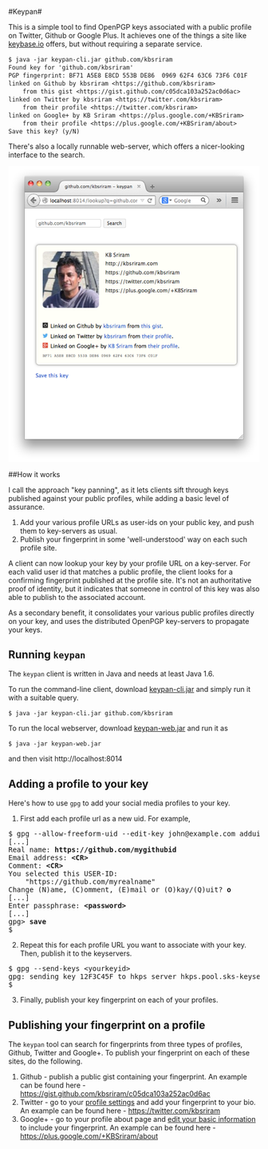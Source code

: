 #Keypan#

This is a simple tool to find OpenPGP keys associated with a public
profile on Twitter, Github or Google Plus. It achieves one of the
things a site like [keybase.io](https://keybase.io) offers, but
without requiring a separate service.

```
$ java -jar keypan-cli.jar github.com/kbsriram
Found key for 'github.com/kbsriram'
PGP fingerprint: BF71 A5E8 E8CD 553B DE86  0969 62F4 63C6 73F6 C01F
linked on Github by kbsriram <https://github.com/kbsriram>
    from this gist <https://gist.github.com/c05dca103a252ac0d6ac>
linked on Twitter by kbsriram <https://twitter.com/kbsriram>
    from their profile <https://twitter.com/kbsriram>
linked on Google+ by KB Sriram <https://plus.google.com/+KBSriram>
    from their profile <https://plus.google.com/+KBSriram/about>
Save this key? (y/N)
```

There's also a locally runnable web-server, which offers a
nicer-looking interface to the search.

![keypan search](https://github.com/kbsriram/keypan/raw/master/etc/keypan-web.png "Keypan Search")

##How it works

I call the approach "key panning", as it lets clients sift through
keys published against your public profiles, while adding a basic
level of assurance.

1. Add your various profile URLs as user-ids on your public key, and
   push them to key-servers as usual.
2. Publish your fingerprint in some 'well-understood' way on each such
   profile site.

A client can now lookup your key by your profile URL on a
key-server. For each valid user id that matches a public profile, the
client looks for a confirming fingerprint published at the profile
site. It's not an authoritative proof of identity, but it indicates
that someone in control of this key was also able to publish to the
associated account.

As a secondary benefit, it consolidates your various public profiles
directly on your key, and uses the distributed OpenPGP key-servers to
propagate your keys.

## Running `keypan`

The `keypan` client is written in Java and needs at least Java 1.6.

To run the command-line client, download
[keypan-cli.jar](https://github.com/kbsriram/keypan/raw/master/bin/keypan-cli.jar)
and simply run it with a suitable query.

```
$ java -jar keypan-cli.jar github.com/kbsriram
```

To run the local webserver, download
[keypan-web.jar](https://github.com/kbsriram/keypan/raw/master/bin/keypan-web.jar)
and run it as

```
$ java -jar keypan-web.jar
```

and then visit http://localhost:8014

## Adding a profile to your key

Here's how to use `gpg` to add your social media profiles to your key.

1. First add each profile url as a new uid. For example,
<pre>
$ gpg --allow-freeform-uid --edit-key john@example.com adduid
[...]
Real name: <b>https://github.com/mygithubid</b>
Email address: <b>&lt;CR&gt;</b>
Comment: <b>&lt;CR&gt;</b>
You selected this USER-ID:
    "https://github.com/myrealname"
Change (N)ame, (C)omment, (E)mail or (O)kay/(Q)uit? <b>o</b>
[...]
Enter passphrase: <b>&lt;password&gt;</b>
[...]
gpg&gt; <b>save</b>
$
</pre>
2. Repeat this for each profile URL you want to associate with your
key. Then, publish it to the keyservers.
<pre>
$ gpg --send-keys &lt;yourkeyid&gt;
gpg: sending key 12F3C45F to hkps server hkps.pool.sks-keyservers.net
$
</pre>
3. Finally, publish your key fingerprint on each of your profiles.

## Publishing your fingerprint on a profile

The `keypan` tool can search for fingerprints from three types of
profiles, Github, Twitter and Google+. To publish your fingerprint on
each of these sites, do the following.

1. Github - publish a public gist containing your fingerprint. An
   example can be found here - https://gist.github.com/kbsriram/c05dca103a252ac0d6ac
2. Twitter - go to your [profile settings](https://twitter.com/settings/profile) and add your fingerprint to your bio. An example can be found here - https://twitter.com/kbsriram
3. Google+ - go to your profile about page and [edit your basic information](https://support.google.com/plus/answer/1355890) to include your fingerprint. An example can be found here - https://plus.google.com/+KBSriram/about
